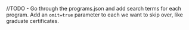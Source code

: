 //TODO - Go through the programs.json and add search terms for each program. Add an `omit=true` parameter to each we want to skip over, like graduate certificates.
